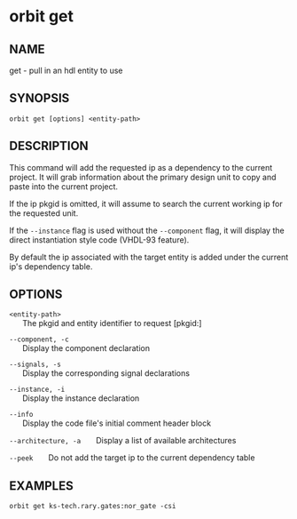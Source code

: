 # __orbit get__

## __NAME__

get - pull in an hdl entity to use

## __SYNOPSIS__

```
orbit get [options] <entity-path>
```

## __DESCRIPTION__

This command will add the requested ip as a dependency to the current 
project. It will grab information about the primary design unit to copy and
paste into the current project.
 
If the ip pkgid is omitted, it will assume to search the current working ip
for the requested unit. 
 
If the `--instance` flag is used without the `--component` flag, it will
display the direct instantiation style code (VHDL-93 feature).  
 
By default the ip associated with the target entity is added under the 
current ip's dependency table.

## __OPTIONS__

`<entity-path>`  
      The pkgid and entity identifier to request [pkgid:]<entity>
 
`--component, -c`  
      Display the component declaration
 
`--signals, -s`  
      Display the corresponding signal declarations
 
`--instance, -i`  
      Display the instance declaration
 
`--info`  
      Display the code file's initial comment header block
 
`--architecture, -a`
      Display a list of available architectures
 
`--peek`
      Do not add the target ip to the current dependency table

## __EXAMPLES__

```
orbit get ks-tech.rary.gates:nor_gate -csi
```